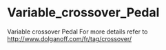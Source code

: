 Variable_crossover_Pedal
========================

Variable crossover Pedal
For more details refer to http://www.dolganoff.com/fr/tag/crossover/
